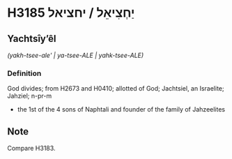 # H3185 יַחְצִיאֵל / יחציאל

## Yachtsîyʼêl

_(yakh-tsee-ale' | ya-tsee-ALE | yahk-tsee-ALE)_

### Definition

God divides; from H2673 and H0410; allotted of God; Jachtsiel, an Israelite; Jahziel; n-pr-m

- the 1st of the 4 sons of Naphtali and founder of the family of Jahzeelites

## Note

Compare H3183.
